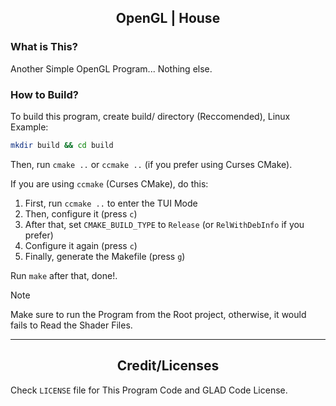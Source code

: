 <h2 style="text-align: center">OpenGL | House</h2>

### What is This?

Another Simple OpenGL Program... Nothing else.

### How to Build?

To build this program, create build/ directory (Reccomended), Linux Example:

```bash
mkdir build && cd build
```

Then, run `cmake ..` or `ccmake ..` (if you prefer using Curses CMake).

If you are using `ccmake` (Curses CMake), do this:

1. First, run `ccmake ..` to enter the TUI Mode
2. Then, configure it (press `c`)
3. After that, set `CMAKE_BUILD_TYPE` to `Release` (or `RelWithDebInfo` if you prefer)
4. Configure it again (press `c`)
5. Finally, generate the Makefile (press `g`)

Run `make` after that, done!.

>[!NOTE]
> Make sure to run the Program from the Root project, otherwise, it would fails to Read the Shader Files.  

---
<h2 style="text-align: center">Credit/Licenses</h2>

Check `LICENSE` file for This Program Code and GLAD Code License.
